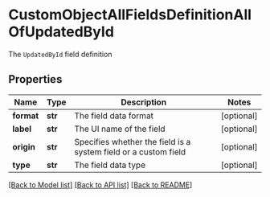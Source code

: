 # CustomObjectAllFieldsDefinitionAllOfUpdatedById

The `UpdatedById` field definition
## Properties
Name | Type | Description | Notes
------------ | ------------- | ------------- | -------------
**format** | **str** | The field data format | [optional] 
**label** | **str** | The UI name of the field | [optional] 
**origin** | **str** | Specifies whether the field is a system field or a custom field | [optional] 
**type** | **str** | The field data type | [optional] 

[[Back to Model list]](../README.md#documentation-for-models) [[Back to API list]](../README.md#documentation-for-api-endpoints) [[Back to README]](../README.md)


